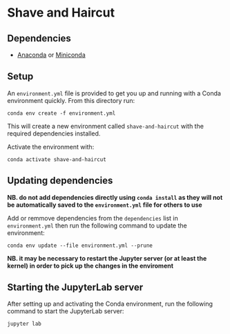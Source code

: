 # Shave and Haircut

## Dependencies

- [Anaconda](https://docs.anaconda.com/free/anaconda/install/index.html) or [Miniconda](https://docs.conda.io/projects/continuumio-conda/en/latest/user-guide/install/index.html)

## Setup

An `environment.yml` file is provided to get you up and running with a Conda environment quickly. From this directory run:

```shell
conda env create -f environment.yml
```

This will create a new environment called `shave-and-haircut` with the required dependencies installed.

Activate the environment with:

```shell
conda activate shave-and-haircut
```

## Updating dependencies

**NB. do not add dependencies directly using `conda install` as they will not be automatically saved to the `environment.yml` file for others to use**

Add or remmove dependencies from the `dependencies` list in `environment.yml` then run the following command to update the environment:

```shell
conda env update --file environment.yml --prune
```

**NB. it may be necessary to restart the Jupyter server (or at least the kernel) in order to pick up the changes in the enviroment**


## Starting the JupyterLab server

After setting up and activating the Conda environment, run the following command to start the JupyterLab server:

```shell
jupyter lab
```


